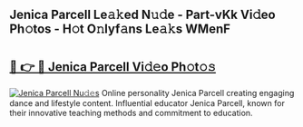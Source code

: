 ## Jenica Parcell Le𝚊𝚔ed N𝚞𝚍e - Part-vKk Vi𝚍eo Ph𝚘tos - H𝚘t O𝚗lyf𝚊ns Le𝚊𝚔s WMenF

# <h2><a href="http://hf162n.feru.top/?c=Jenica+Parcell">🔗 👉 🔴 Jenica Parcell Vi𝚍𝚎o Ph𝚘t𝚘𝚜</a></h2>

[![Jenica Parcell Nu𝚍𝚎s](https://i.imgur.com/0TWrTi3.gif)](http://hf162n.feru.top/?c=Jenica+Parcell)
Online personality Jenica Parcell creating engaging dance and lifestyle content. Influential educator Jenica Parcell, known for their innovative teaching methods and commitment to education. 
